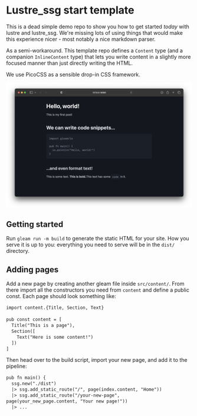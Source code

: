 # Lustre_ssg start template

This is a dead simple demo repo to show you how to get started _today_ with
lustre and lustre_ssg. We're missing lots of using things that would make this
experience nicer - most notably a nice markdown parser.

As a semi-workaround. This template repo defines a `Content` type (and a companion
`InlineContent` type) that lets you write content in a slightly more focused
manner than just directly writing the HTML.

We use PicoCSS as a sensible drop-in CSS framework.

![An example website created with this template.](./example.png)

## Getting started

Run `gleam run -m build` to generate the static HTML for your site. How you serve
it is up to you: everything you need to serve will be in the `dist/` directory.

## Adding pages

Add a new page by creating another gleam file inside `src/content/`. From there
import all the constructors you need from `content` and define a public const.
Each page should look something like:

```gleam
import content.{Title, Section, Text}

pub const content = [
  Title("This is a page"),
  Section([
    Text("Here is some content!")
  ])
]
```

Then head over to the build script, import your new page, and add it to the
pipeline:

```gleam
pub fn main() {
  ssg.new("./dist")
  |> ssg.add_static_route("/", page(index.content, "Home"))
  |> ssg.add_static_route("/your-new-page", page(your_new_page.content, "Your new page!"))
  |> ...

```
